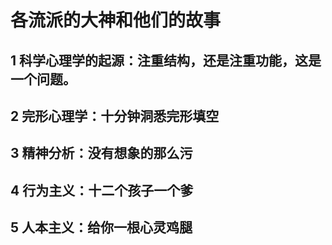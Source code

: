 # 各流派的大神和他们的故事 
>
## 1 科学心理学的起源：注重结构，还是注重功能，这是一个问题。
>
## 2 完形心理学：十分钟洞悉完形填空
>
## 3 精神分析：没有想象的那么污
>
## 4 行为主义：十二个孩子一个爹
>
## 5 人本主义：给你一根心灵鸡腿
>
 
